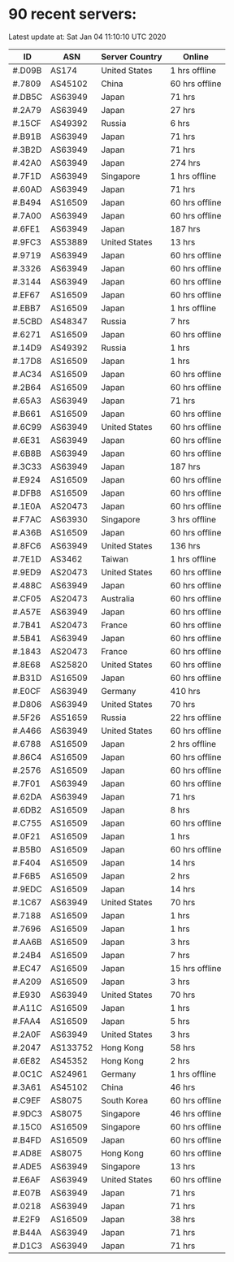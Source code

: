 # 90 recent servers:

Latest update at: Sat Jan 04 11:10:10 UTC 2020

| ID | ASN | Server Country | Online |
| -- | --- | -------------- | ------ |
| #.D09B | AS174 | United States | 1 hrs offline |
| #.7809 | AS45102 | China | 60 hrs offline |
| #.DB5C | AS63949 | Japan | 71 hrs |
| #.2A79 | AS63949 | Japan | 27 hrs |
| #.15CF | AS49392 | Russia | 6 hrs |
| #.B91B | AS63949 | Japan | 71 hrs |
| #.3B2D | AS63949 | Japan | 71 hrs |
| #.42A0 | AS63949 | Japan | 274 hrs |
| #.7F1D | AS63949 | Singapore | 1 hrs offline |
| #.60AD | AS63949 | Japan | 71 hrs |
| #.B494 | AS16509 | Japan | 60 hrs offline |
| #.7A00 | AS63949 | Japan | 60 hrs offline |
| #.6FE1 | AS63949 | Japan | 187 hrs |
| #.9FC3 | AS53889 | United States | 13 hrs |
| #.9719 | AS63949 | Japan | 60 hrs offline |
| #.3326 | AS63949 | Japan | 60 hrs offline |
| #.3144 | AS63949 | Japan | 60 hrs offline |
| #.EF67 | AS16509 | Japan | 60 hrs offline |
| #.EBB7 | AS16509 | Japan | 1 hrs offline |
| #.5CBD | AS48347 | Russia | 7 hrs |
| #.6271 | AS16509 | Japan | 60 hrs offline |
| #.14D9 | AS49392 | Russia | 1 hrs |
| #.17D8 | AS16509 | Japan | 1 hrs |
| #.AC34 | AS16509 | Japan | 60 hrs offline |
| #.2B64 | AS16509 | Japan | 60 hrs offline |
| #.65A3 | AS63949 | Japan | 71 hrs |
| #.B661 | AS16509 | Japan | 60 hrs offline |
| #.6C99 | AS63949 | United States | 60 hrs offline |
| #.6E31 | AS63949 | Japan | 60 hrs offline |
| #.6B8B | AS63949 | Japan | 60 hrs offline |
| #.3C33 | AS63949 | Japan | 187 hrs |
| #.E924 | AS16509 | Japan | 60 hrs offline |
| #.DFB8 | AS16509 | Japan | 60 hrs offline |
| #.1E0A | AS20473 | Japan | 60 hrs offline |
| #.F7AC | AS63930 | Singapore | 3 hrs offline |
| #.A36B | AS16509 | Japan | 60 hrs offline |
| #.8FC6 | AS63949 | United States | 136 hrs |
| #.7E1D | AS3462 | Taiwan | 1 hrs offline |
| #.9ED9 | AS20473 | United States | 60 hrs offline |
| #.488C | AS63949 | Japan | 60 hrs offline |
| #.CF05 | AS20473 | Australia | 60 hrs offline |
| #.A57E | AS63949 | Japan | 60 hrs offline |
| #.7B41 | AS20473 | France | 60 hrs offline |
| #.5B41 | AS63949 | Japan | 60 hrs offline |
| #.1843 | AS20473 | France | 60 hrs offline |
| #.8E68 | AS25820 | United States | 60 hrs offline |
| #.B31D | AS16509 | Japan | 60 hrs offline |
| #.E0CF | AS63949 | Germany | 410 hrs |
| #.D806 | AS63949 | United States | 70 hrs |
| #.5F26 | AS51659 | Russia | 22 hrs offline |
| #.A466 | AS63949 | United States | 60 hrs offline |
| #.6788 | AS16509 | Japan | 2 hrs offline |
| #.86C4 | AS16509 | Japan | 60 hrs offline |
| #.2576 | AS16509 | Japan | 60 hrs offline |
| #.7F01 | AS63949 | Japan | 60 hrs offline |
| #.62DA | AS63949 | Japan | 71 hrs |
| #.6DB2 | AS16509 | Japan | 8 hrs |
| #.C755 | AS16509 | Japan | 60 hrs offline |
| #.0F21 | AS16509 | Japan | 1 hrs |
| #.B5B0 | AS16509 | Japan | 60 hrs offline |
| #.F404 | AS16509 | Japan | 14 hrs |
| #.F6B5 | AS16509 | Japan | 2 hrs |
| #.9EDC | AS16509 | Japan | 14 hrs |
| #.1C67 | AS63949 | United States | 70 hrs |
| #.7188 | AS16509 | Japan | 1 hrs |
| #.7696 | AS16509 | Japan | 1 hrs |
| #.AA6B | AS16509 | Japan | 3 hrs |
| #.24B4 | AS16509 | Japan | 7 hrs |
| #.EC47 | AS16509 | Japan | 15 hrs offline |
| #.A209 | AS16509 | Japan | 3 hrs |
| #.E930 | AS63949 | United States | 70 hrs |
| #.A11C | AS16509 | Japan | 1 hrs |
| #.FAA4 | AS16509 | Japan | 5 hrs |
| #.2A0F | AS63949 | United States | 3 hrs |
| #.2047 | AS133752 | Hong Kong | 58 hrs |
| #.6E82 | AS45352 | Hong Kong | 2 hrs |
| #.0C1C | AS24961 | Germany | 1 hrs offline |
| #.3A61 | AS45102 | China | 46 hrs |
| #.C9EF | AS8075 | South Korea | 60 hrs offline |
| #.9DC3 | AS8075 | Singapore | 46 hrs offline |
| #.15C0 | AS16509 | Singapore | 60 hrs offline |
| #.B4FD | AS16509 | Japan | 60 hrs offline |
| #.AD8E | AS8075 | Hong Kong | 60 hrs offline |
| #.ADE5 | AS63949 | Singapore | 13 hrs |
| #.E6AF | AS63949 | United States | 60 hrs offline |
| #.E07B | AS63949 | Japan | 71 hrs |
| #.0218 | AS63949 | Japan | 71 hrs |
| #.E2F9 | AS16509 | Japan | 38 hrs |
| #.B44A | AS63949 | Japan | 71 hrs |
| #.D1C3 | AS63949 | Japan | 71 hrs |

